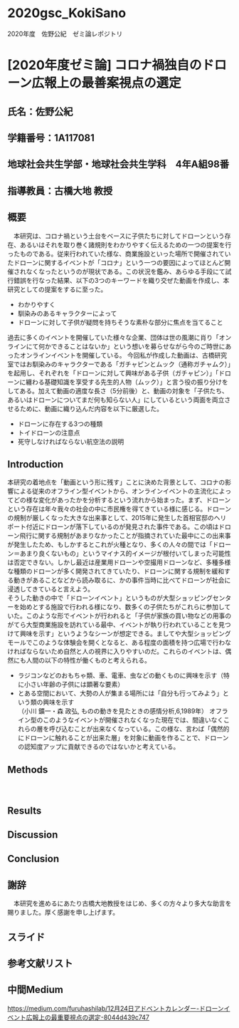 # 2020gsc_KokiSano
2020年度　佐野公紀　ゼミ論レポジトリ

# [2020年度ゼミ論] コロナ禍独自のドローン広報上の最善案視点の選定

## 氏名：佐野公紀
## 学籍番号：1A117081
## 地球社会共生学部・地球社会共生学科　4年A組98番

## 指導教員：古橋大地 教授

## 概要
　本研究は、コロナ禍という土台をベースに子供たちに対してドローンという存在、あるいはそれを取り巻く諸規則をわかりやすく伝えるための一つの提案を行ったものである。従来行われていた様な、商業施設といった場所で開催されていたドローンに関するイベントが「コロナ」という一つの要因によってほとんど開催されなくなったというのが現状である。この状況を鑑み、あらゆる手段にて試行錯誤を行なった結果、以下の3つのキーワードを織り交ぜた動画を作成し、本研究としての提案をするに至った。
  * わかりやすく
  * 馴染みのあるキャラクターによって
  * ドローンに対して子供が疑問を持ちそうな素朴な部分に焦点を当てること
  
  過去に多くのイベントを開催していた様々な企業、団体は世の風潮に肖り「オンラインにて何かできることはないか」という想いを募らせながら今のご時世にあったオンラインイベントを開催している。
今回私が作成した動画は、古橋研究室ではお馴染みのキャラクターである「ガチャピンとムック（通称ガチャムク）」を起用し、それぞれを「ドローンに対して興味がある子供（ガチャピン）」「ドローンに纏わる基礎知識を享受する先生的人物（ムック）」と言う役の振り分けをしてある。加えて動画の適度な長さ（5分前後）と、動画の対象を「子供たち、あるいはドローンについてまだ何も知らない人」にしているという両面を両立させるために、動画に織り込んだ内容を以下に厳選した。
  * ドローンに存在する3つの種類
  * トイドローンの注意点
  * 死守しなければならない航空法の説明

## Introduction
 本研究の着地点を「動画という形に残す」ことに決めた背景として、コロナの影響による従来のオフライン型イベントから、オンラインイベントの主流化によってどの様な変化があったかを分析するという流れから始まった。まず、ドローンという存在は年々我々の社会の中に市民権を得てきている様に感じる。ドローンの規制が厳しくなった大きな出来事として、2015年に発生した首相官邸のヘリポート付近にドローンが落下しているのが発見された事件である。この頃はドローン飛行に関する規制があまりなかったことが指摘されていた最中にこの出来事が発生したため、もしかするとこれが火種となり、多くの人々の間では「ドローン＝あまり良くないもの」というマイナス的イメージが根付いてしまった可能性は否定できない。しかし最近は産業用ドローンや空撮用ドローンなど、多種多様な種類のドローンが多く開発されてきていたり、ドローンに関する規制を緩和する動きがあることなどから読み取るに、かの事件当時に比べてドローンが社会に浸透してきていると言えよう。  
 そうした動きの中で「ドローンイベント」というものが大型ショッピングセンターを始めとする施設で行われる様になり、数多くの子供たちがこれらに参加していた。このような形でイベントが行われると「子供が家族の買い物などの用事のがてら大型商業施設を訪れている最中、イベントが執り行われていることを見つけて興味を示す」というようなシーンが想定できる。ましてや大型ショッピングモールでこのような体験会を開くとなると、ある程度の面積を持つ広場で行わなければならないため自然と人の視界に入りやすいのだ。これらのイベントは、偶然にも人間の以下の特性が働くものと考えられる。  
  * ラジコンなどのおもちゃ類、車、電車、虫などの動くものに興味を示す（特に小さい年齢の子供には顕著な要素）
  * とある空間において、大勢の人が集まる場所には「自分も行ってみよう」という類の興味を示す  
  （小川 鑛一・森 政弘, ものの動きを見たときの感情分析,6,1989年）
オフライン型のこのようなイベントが開催されなくなった現在では、間違いなくこれらの層を呼び込むことが出来なくなっている。この様な、言わば「偶然的にドローンに触れることが出来た層」を対象に動画を作ることで、ドローンの認知度アップに貢献できるのではないかと考えている。

## Methods
　
## Results
## Discussion
## Conclusion
## 謝辞
　本研究を進めるにあたり古橋大地教授をはじめ、多くの方々より多大な助言を賜りました。厚く感謝を申し上げます。
## スライド
## 参考文献リスト
## 中間Medium  
https://medium.com/furuhashilab/12月24日アドベントカレンダー-ドローンイベント広報上の最重要視点の選定-8044d439c747



 

